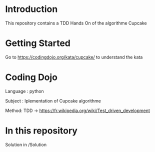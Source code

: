 # Introduction 
This repository contains a TDD Hands On of the algorithme Cupcake

# Getting Started
Go to https://codingdojo.org/kata/cupcake/ to understand the kata

# Coding Dojo
Language : python

Subject : Iplementation of Cupcake algorithme

Method: TDD -> https://fr.wikipedia.org/wiki/Test_driven_development

# In this repository
Solution in /Solution


